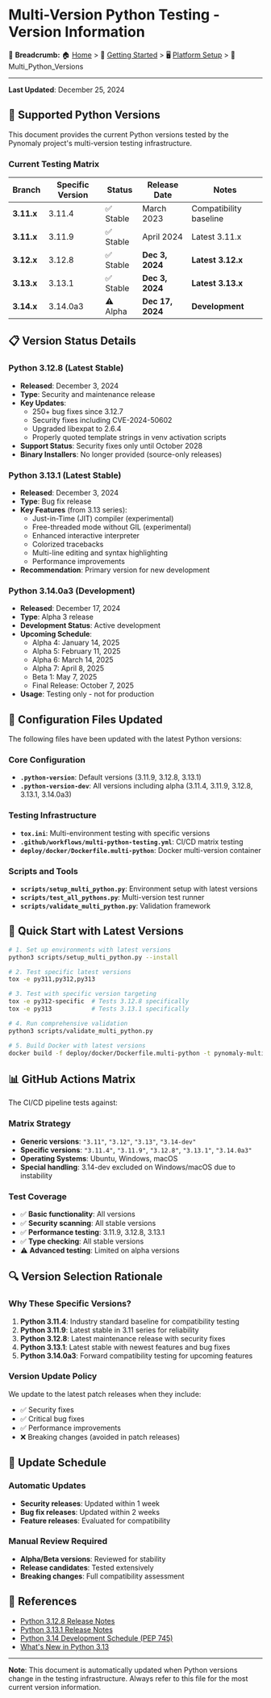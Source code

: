 # Multi-Version Python Testing - Version Information

🍞 **Breadcrumb:** 🏠 [Home](../../index.md) > 🚀 [Getting Started](../README.md) > 🖥️ [Platform Setup](README.md) > 📄 Multi_Python_Versions

---


**Last Updated**: December 25, 2024

## 🐍 Supported Python Versions

This document provides the current Python versions tested by the Pynomaly project's multi-version testing infrastructure.

### Current Testing Matrix

| Branch | Specific Version | Status | Release Date | Notes |
|--------|------------------|--------|--------------|--------|
| **3.11.x** | 3.11.4 | ✅ Stable | March 2023 | Compatibility baseline |
| **3.11.x** | 3.11.9 | ✅ Stable | April 2024 | Latest 3.11.x |
| **3.12.x** | 3.12.8 | ✅ Stable | **Dec 3, 2024** | **Latest 3.12.x** |
| **3.13.x** | 3.13.1 | ✅ Stable | **Dec 3, 2024** | **Latest 3.13.x** |
| **3.14.x** | 3.14.0a3 | ⚠️ Alpha | **Dec 17, 2024** | **Development** |

## 📋 Version Status Details

### Python 3.12.8 (Latest Stable)
- **Released**: December 3, 2024
- **Type**: Security and maintenance release
- **Key Updates**:
  - 250+ bug fixes since 3.12.7
  - Security fixes including CVE-2024-50602
  - Upgraded libexpat to 2.6.4
  - Properly quoted template strings in venv activation scripts
- **Support Status**: Security fixes only until October 2028
- **Binary Installers**: No longer provided (source-only releases)

### Python 3.13.1 (Latest Stable)
- **Released**: December 3, 2024  
- **Type**: Bug fix release
- **Key Features** (from 3.13 series):
  - Just-in-Time (JIT) compiler (experimental)
  - Free-threaded mode without GIL (experimental)
  - Enhanced interactive interpreter
  - Colorized tracebacks
  - Multi-line editing and syntax highlighting
  - Performance improvements
- **Recommendation**: Primary version for new development

### Python 3.14.0a3 (Development)
- **Released**: December 17, 2024
- **Type**: Alpha 3 release
- **Development Status**: Active development
- **Upcoming Schedule**:
  - Alpha 4: January 14, 2025
  - Alpha 5: February 11, 2025
  - Alpha 6: March 14, 2025
  - Alpha 7: April 8, 2025
  - Beta 1: May 7, 2025
  - Final Release: October 7, 2025
- **Usage**: Testing only - not for production

## 🔧 Configuration Files Updated

The following files have been updated with the latest Python versions:

### Core Configuration
- **`.python-version`**: Default versions (3.11.9, 3.12.8, 3.13.1)
- **`.python-version-dev`**: All versions including alpha (3.11.4, 3.11.9, 3.12.8, 3.13.1, 3.14.0a3)

### Testing Infrastructure
- **`tox.ini`**: Multi-environment testing with specific versions
- **`.github/workflows/multi-python-testing.yml`**: CI/CD matrix testing
- **`deploy/docker/Dockerfile.multi-python`**: Docker multi-version container

### Scripts and Tools
- **`scripts/setup_multi_python.py`**: Environment setup with latest versions
- **`scripts/test_all_pythons.py`**: Multi-version test runner
- **`scripts/validate_multi_python.py`**: Validation framework

## 🚀 Quick Start with Latest Versions

```bash
# 1. Set up environments with latest versions
python3 scripts/setup_multi_python.py --install

# 2. Test specific latest versions
tox -e py311,py312,py313

# 3. Test with specific version targeting
tox -e py312-specific  # Tests 3.12.8 specifically
tox -e py313           # Tests 3.13.1 specifically

# 4. Run comprehensive validation
python3 scripts/validate_multi_python.py

# 5. Build Docker with latest versions
docker build -f deploy/docker/Dockerfile.multi-python -t pynomaly-multi-python .
```

## 📊 GitHub Actions Matrix

The CI/CD pipeline tests against:

### Matrix Strategy
- **Generic versions**: `"3.11"`, `"3.12"`, `"3.13"`, `"3.14-dev"`
- **Specific versions**: `"3.11.4"`, `"3.11.9"`, `"3.12.8"`, `"3.13.1"`, `"3.14.0a3"`
- **Operating Systems**: Ubuntu, Windows, macOS
- **Special handling**: 3.14-dev excluded on Windows/macOS due to instability

### Test Coverage
- ✅ **Basic functionality**: All versions
- ✅ **Security scanning**: All stable versions  
- ✅ **Performance testing**: 3.11.9, 3.12.8, 3.13.1
- ✅ **Type checking**: All stable versions
- ⚠️ **Advanced testing**: Limited on alpha versions

## 🔍 Version Selection Rationale

### Why These Specific Versions?

1. **Python 3.11.4**: Industry standard baseline for compatibility testing
2. **Python 3.11.9**: Latest stable in 3.11 series for reliability  
3. **Python 3.12.8**: Latest maintenance release with security fixes
4. **Python 3.13.1**: Latest stable with newest features and bug fixes
5. **Python 3.14.0a3**: Forward compatibility testing for upcoming features

### Version Update Policy

We update to the latest patch releases when they include:
- ✅ Security fixes
- ✅ Critical bug fixes  
- ✅ Performance improvements
- ❌ Breaking changes (avoided in patch releases)

## 📅 Update Schedule

### Automatic Updates
- **Security releases**: Updated within 1 week
- **Bug fix releases**: Updated within 2 weeks  
- **Feature releases**: Evaluated for compatibility

### Manual Review Required
- **Alpha/Beta versions**: Reviewed for stability
- **Release candidates**: Tested extensively
- **Breaking changes**: Full compatibility assessment

## 🔗 References

- [Python 3.12.8 Release Notes](https://www.python.org/downloads/release/python-3128/)
- [Python 3.13.1 Release Notes](https://www.python.org/downloads/release/python-3131/) 
- [Python 3.14 Development Schedule (PEP 745)](https://peps.python.org/pep-0745/)
- [What's New in Python 3.13](https://docs.python.org/3/whatsnew/3.13.html)

---

**Note**: This document is automatically updated when Python versions change in the testing infrastructure. Always refer to this file for the most current version information.
